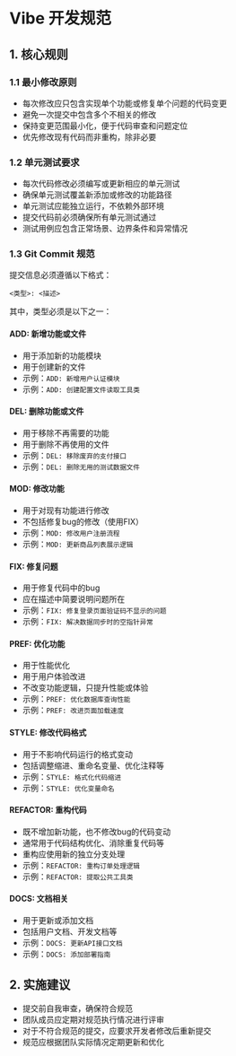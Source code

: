 # Vibe 开发规范

## 1. 核心规则

### 1.1 最小修改原则
- 每次修改应只包含实现单个功能或修复单个问题的代码变更
- 避免一次提交中包含多个不相关的修改
- 保持变更范围最小化，便于代码审查和问题定位
- 优先修改现有代码而非重构，除非必要

### 1.2 单元测试要求
- 每次代码修改必须编写或更新相应的单元测试
- 确保单元测试覆盖新添加或修改的功能路径
- 单元测试应能独立运行，不依赖外部环境
- 提交代码前必须确保所有单元测试通过
- 测试用例应包含正常场景、边界条件和异常情况

### 1.3 Git Commit 规范
提交信息必须遵循以下格式：
```
<类型>: <描述>
```

其中，类型必须是以下之一：

#### ADD: 新增功能或文件
- 用于添加新的功能模块
- 用于创建新的文件
- 示例：`ADD: 新增用户认证模块`
- 示例：`ADD: 创建配置文件读取工具类`

#### DEL: 删除功能或文件
- 用于移除不再需要的功能
- 用于删除不再使用的文件
- 示例：`DEL: 移除废弃的支付接口`
- 示例：`DEL: 删除无用的测试数据文件`

#### MOD: 修改功能
- 用于对现有功能进行修改
- 不包括修复bug的修改（使用FIX）
- 示例：`MOD: 修改用户注册流程`
- 示例：`MOD: 更新商品列表展示逻辑`

#### FIX: 修复问题
- 用于修复代码中的bug
- 应在描述中简要说明问题所在
- 示例：`FIX: 修复登录页面验证码不显示的问题`
- 示例：`FIX: 解决数据同步时的空指针异常`

#### PREF: 优化功能
- 用于性能优化
- 用于用户体验改进
- 不改变功能逻辑，只提升性能或体验
- 示例：`PREF: 优化数据库查询性能`
- 示例：`PREF: 改进页面加载速度`

#### STYLE: 修改代码格式
- 用于不影响代码运行的格式变动
- 包括调整缩进、重命名变量、优化注释等
- 示例：`STYLE: 格式化代码缩进`
- 示例：`STYLE: 优化变量命名`

#### REFACTOR: 重构代码
- 既不增加新功能，也不修改bug的代码变动
- 通常用于代码结构优化、消除重复代码等
- 重构应使用新的独立分支处理
- 示例：`REFACTOR: 重构订单处理逻辑`
- 示例：`REFACTOR: 提取公共工具类`

#### DOCS: 文档相关
- 用于更新或添加文档
- 包括用户文档、开发文档等
- 示例：`DOCS: 更新API接口文档`
- 示例：`DOCS: 添加部署指南`

## 2. 实施建议
- 提交前自我审查，确保符合规范
- 团队成员应定期对规范执行情况进行评审
- 对于不符合规范的提交，应要求开发者修改后重新提交
- 规范应根据团队实际情况定期更新和优化